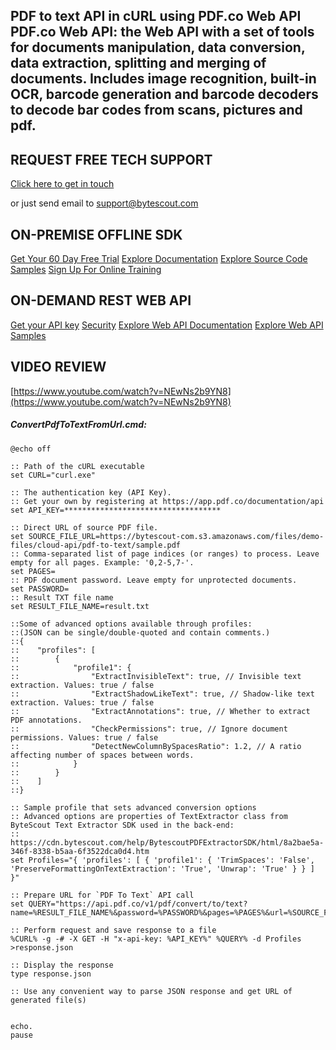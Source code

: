 ## PDF to text API in cURL using PDF.co Web API PDF.co Web API: the Web API with a set of tools for documents manipulation, data conversion, data extraction, splitting and merging of documents. Includes image recognition, built-in OCR, barcode generation and barcode decoders to decode bar codes from scans, pictures and pdf.

## REQUEST FREE TECH SUPPORT

[Click here to get in touch](https://bytescout.zendesk.com/hc/en-us/requests/new?subject=PDF.co%20Web%20API%20Question)

or just send email to [support@bytescout.com](mailto:support@bytescout.com?subject=PDF.co%20Web%20API%20Question) 

## ON-PREMISE OFFLINE SDK 

[Get Your 60 Day Free Trial](https://bytescout.com/download/web-installer?utm_source=github-readme)
[Explore Documentation](https://bytescout.com/documentation/index.html?utm_source=github-readme)
[Explore Source Code Samples](https://github.com/bytescout/ByteScout-SDK-SourceCode/)
[Sign Up For Online Training](https://academy.bytescout.com/)


## ON-DEMAND REST WEB API

[Get your API key](https://app.pdf.co/signup?utm_source=github-readme)
[Security](https://pdf.co/security)
[Explore Web API Documentation](https://apidocs.pdf.co?utm_source=github-readme)
[Explore Web API Samples](https://github.com/bytescout/ByteScout-SDK-SourceCode/tree/master/PDF.co%20Web%20API)

## VIDEO REVIEW

[https://www.youtube.com/watch?v=NEwNs2b9YN8](https://www.youtube.com/watch?v=NEwNs2b9YN8)




<!-- code block begin -->

##### **ConvertPdfToTextFromUrl.cmd:**
    
```
@echo off

:: Path of the cURL executable
set CURL="curl.exe"

:: The authentication key (API Key).
:: Get your own by registering at https://app.pdf.co/documentation/api
set API_KEY=***********************************

:: Direct URL of source PDF file.
set SOURCE_FILE_URL=https://bytescout-com.s3.amazonaws.com/files/demo-files/cloud-api/pdf-to-text/sample.pdf
:: Comma-separated list of page indices (or ranges) to process. Leave empty for all pages. Example: '0,2-5,7-'.
set PAGES=
:: PDF document password. Leave empty for unprotected documents.
set PASSWORD=
:: Result TXT file name
set RESULT_FILE_NAME=result.txt

::Some of advanced options available through profiles:
::(JSON can be single/double-quoted and contain comments.)
::{
::    "profiles": [
::        {
::            "profile1": {                
::                "ExtractInvisibleText": true, // Invisible text extraction. Values: true / false
::                "ExtractShadowLikeText": true, // Shadow-like text extraction. Values: true / false
::                "ExtractAnnotations": true, // Whether to extract PDF annotations.
::                "CheckPermissions": true, // Ignore document permissions. Values: true / false
::                "DetectNewColumnBySpacesRatio": 1.2, // A ratio affecting number of spaces between words. 
::            }
::        }
::    ]
::}

:: Sample profile that sets advanced conversion options
:: Advanced options are properties of TextExtractor class from ByteScout Text Extractor SDK used in the back-end:
:: https://cdn.bytescout.com/help/BytescoutPDFExtractorSDK/html/8a2bae5a-346f-8338-b5aa-6f3522dca0d4.htm
set Profiles="{ 'profiles': [ { 'profile1': { 'TrimSpaces': 'False', 'PreserveFormattingOnTextExtraction': 'True', 'Unwrap': 'True' } } ] }"

:: Prepare URL for `PDF To Text` API call
set QUERY="https://api.pdf.co/v1/pdf/convert/to/text?name=%RESULT_FILE_NAME%&password=%PASSWORD%&pages=%PAGES%&url=%SOURCE_FILE_URL%"

:: Perform request and save response to a file
%CURL% -g -# -X GET -H "x-api-key: %API_KEY%" %QUERY% -d Profiles >response.json

:: Display the response
type response.json

:: Use any convenient way to parse JSON response and get URL of generated file(s)


echo.
pause
```

<!-- code block end -->